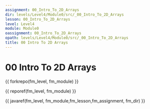 ```yaml
---
assignment: 00_Intro_To_2D_Arrays
dir: levels/Level4/Module0/src/_00_Intro_To_2D_Arrays
lesson: 00_Intro_To_2D_Arrays
level: Level4
module: Module0
oassignment: 00_Intro_To_2D_Arrays
opath: levels/Level4/Module0/src/_00_Intro_To_2D_Arrays
title: 00 Intro To 2D Arrays
---
```

# 00 Intro To 2D Arrays

{{ forkrepo(fm_level, fm_module) }}

{{ reporef(fm_level, fm_module) }}




{{ javaref(fm_level, fm_module,fm_lesson,fm_assignment, fm_dir) }}

